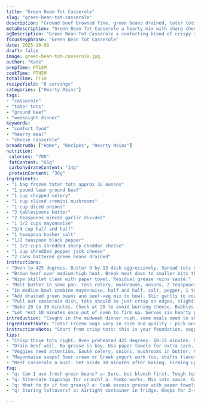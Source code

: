 ```yaml
---
title: "Green Bean Tot Casserole"
slug: "green-bean-tot-casserole"
description: "Ground beef browned fine, green beans drained, tater tots crisped first. Mayonnaise and cream bind with sharp cheddar and mozzarella. Celery, mushrooms, and onion softened in garlic butter. Casserole layered, baked until bubbly and browned edges tell the story. Swap sour cream for mayo or pepper jack for cheeses. Keep an eye on garlic quantities to avoid overpowering. Timing flexible, but visuals key: bubbling sides and golden top mark readiness. Protein rich, hearty, with a hit of green beans to break the richness. A comfort dish done with deliberate technique, not guesswork."
metaDescription: "Green Bean Tot Casserole a hearty mix with sharp cheese, crispy tots, protein-rich beef a satisfying weeknight meal packed with flavor and texture"
ogDescription: "Green Bean Tot Casserole a comforting blend of crispy tater tots, rich beef, and creamy cheese perfect for any weeknight dinner"
focusKeyphrase: "Green Bean Tot Casserole"
date: 2025-10-08
draft: false
image: green-bean-tot-casserole.jpg
author: "Kate"
prepTime: PT15M
cookTime: PT45M
totalTime: PT1H
recipeYield: "6 servings"
categories: ["Hearty Mains"]
tags:
- "casserole"
- "tater tots"
- "ground beef"
- "weeknight dinner"
keywords:
- "comfort food"
- "hearty meal"
- "cheese casserole"
breadcrumb: ["Home", "Recipes", "Hearty Mains"]
nutrition: 
 calories: "780"
 fatContent: "65g"
 carbohydrateContent: "14g"
 proteinContent: "36g"
ingredients:
- "1 bag frozen tater tots approx 32 ounces"
- "1 pound lean ground beef"
- "1 cup chopped celery"
- "1 cup sliced cremini mushrooms"
- "1 cup diced onions"
- "3 tablespoons butter"
- "2 teaspoons minced garlic divided"
- "1 1/2 cups mayonnaise"
- "3/4 cup half and half"
- "1 teaspoon kosher salt"
- "1/2 teaspoon black pepper"
- "1 1/2 cups shredded sharp cheddar cheese"
- "1 cup shredded pepper jack cheese"
- "2 cans battered green beans drained"
instructions:
- "Oven to 425 degrees. Butter 9 by 13 dish aggressively. Spread tots single layer gets you crunch. Toss in oven, let crisp 10 to 15 minutes. Listen for pops, smell potato roasting."
- "Brown beef over medium-high heat. Break meat down to smaller bits than usual—no big chunky bites here. Drain fat thoroughly. Set beef aside on paper towel to catch residual grease."
- "Wipe skillet clean with paper towel. Residual grease ruins sauté."
- "Melt butter in same pan. Toss celery, mushrooms, onions, 2 teaspoons garlic. Cook over medium, stir often, until veggies go soft, edges start to brown. Aroma rich, earthy, gentle sweetness from onions."
- "In medium bowl combine mayonnaise, half and half, salt, pepper, 1 teaspoon garlic. Mix until uniform. Cheeses next: fold sharp cheddar and pepper jack until fully folded in, no streaks of mayo."
- "Add drained green beans and beef-veg mix to bowl. Stir gently to coat all pieces evenly. Notice how mayo mix thickens with shredded cheese."
- "Pull out casserole dish, tots should be just crisp on edges, slightly soft inside. Spoon beef-green bean mix over tots. Spread evenly, cover whole surface."
- "Bake 20 to 30 minutes. Check at 20 to avoid burning cheese. Bubbles should appear around edges; top turns golden brown, cheese slightly blistered. If too fast browning, tent foil to prevent burning."
- "Let rest 10 minutes once out of oven to firm up. Serves six hearty portions."
introduction: "Caught in the midweek dinner rush, some meals need to show up quick but still hit satisfying notes. This green bean tater tot concoction rips from classics but isn't shy about throwing in sharper cheese and dual garlic hits. The tater tots aren’t just a bottom layer but a texture partner; crisp before the mix goes on, giving bite beneath the creamy beef and green bean medley. Watch the skillet and don’t rush the veggies — those caramelized edges on onions and mushrooms add a deep, savory backbone. Using half and half instead of heavy cream drops richness slightly but keeps that saucy feel without extra weight. Pepper jack sneaks in a subtle heat to play against the mellow sharp cheddar. Timings are approximate, but the real cues come when you see golden edges and the unmistakable hiss of bubbling cheese. Cool slightly after the oven; serving straight out can flop apart. A no-fail, detail-focused casserole for weeknights requiring hearty repair."
ingredientsNote: "Tots? Frozen bags vary in size and quality — pick one with uniform, not greasy or undersized pieces. Lean ground beef prevents runoff grease pooling in final bake, which wrecks casserole texture. Celery gives crunch and counterbalances softness of mushrooms and onions. Swap cremini mushrooms for white button or even shiitake if available; just adjust cooking times as more delicate varieties might wilt faster. Mayonnaise stands in for sour cream or even Greek yogurt for a tangier flavor — avoid sterile store-brand mayo, go for real stuff with egg and oil for creaminess. Half and half works better than heavy cream here; less fat but still thickens. Cheese choices flexible: mix in gouda or fontina for different undertones or sharper parmesan for salty punch. Green beans canned should be well drained, even pat dry, or risk soggy dish. Butter sauté step is crucial for flavor development — no skip. Garlic split between cooked veggies and sauce balances fresh punch with mellow warmth."
instructionsNote: "Start from crisp tots: this is your foundation, soggy potatoes kill casseroles. Buttering dish avoids sticking and flavor loss. Cooking beef fully and draining grease avoids greasy mouthfeel and wet topping. Breaking beef finer distributes flavor, helps bind with cheesy sauce better. Skillet wiping is not optional — leftover grease can make veggie step oily or greasy. Cook celery, mushroom, onions over moderate heat until they soften but hold slight texture, not mush. Caramelization adds a deep layer of flavor. Combining mayo and half and half with seasoning first means better seasoning distribution. Cheese folding should be gentle but thorough to avoid unmelted clumps. Mixing in cooked green beans and beef vegetable mix into sauce ensures an even casserole. Baking until bubbly and golden brown is your doneness cue — bubbling indicates hot sauce, browned top timing for that magical crust. Rest time prevents runny mess when serving. Keep foil handy if top browns unevenly or quickly. If too saucy, stir in a handful of panko to absorb excess moisture before baking."
tips:
- "Crisp those tots right. Oven preheated 425 degrees. 10-15 minutes. Golden edges give texture. Wet soggy base—you'll regret. Don't rush."
- "Drain beef well. No grease is key. Use paper towels for extra care. Keeps final texture right. Brown bits all over, adds flavor."
- "Veggies need attention. Sauté celery, onions, mushrooms in butter. Medium heat until soft but not mushy—caramelization matters for depth."
- "Mayonnaise swaps? Sour cream or Greek yogurt work too, shifts flavor profile. Reminder with cheeses, try gouda or parmesan for layers."
- "Rest casserole a must. Set aside 10 minutes after baking. Firming up means no messy servings. Watch those edges—golden brown signals done."
faq:
- "q: Can I use fresh green beans? a: Sure, but blanch first. Tough texture otherwise. Even roasting works for flavor."
- "q: Alternate toppings for crunch? a: Panko works. Mix into sauce. Or top with crushed chips. Adds a fun twist."
- "q: What to do if too greasy? a: Soak excess grease with paper towels. Or add breadcrumbs to absorb before serving."
- "q: Storing leftovers? a: Airtight container in fridge. Keeps for 3-4 days. Reheat in oven, avoids sogginess. Watch temperature."

---
```

